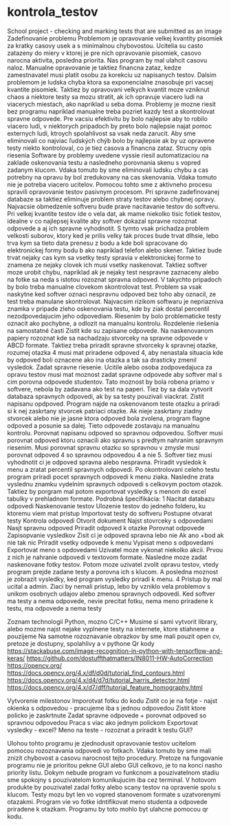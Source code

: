 # kontrola_testov
School project - checking and marking tests that are submitted as an image
Zadefinovanie problemu
Problemom je opravovanie velkej kvantity pisomiek za kratky casovy usek a s minimalnou chybovostou. Ucitelia su casto zatazeny do miery v ktorej je pre nich opravovanie pisomiek, casovo narocna aktivita, posledna priorita. Nas program by  mal ulahcit casovu naloz. Manualne opravovanie je taktiez financna zataz, kedze zamestnavatel musi platit osobu za korekciu uz napisanych testov. Dalsim problemom je ludska chyba ktora sa exponencialne znasobuje pri vacsej kvantite pisomiek. Taktiez by opravovani velkych kvantit moze vzniknut chaos a niektore testy sa mozu stratit, ak ich opravuje viacero ludi na viacerych miestach, ako napriklad u seba doma.
Problemy je mozne riesit bez programu napriklad manualne treba pozriet kazdy test a skontrolovat spravne odpovede. Pre vacsiu efektivitu by bolo najlepsie aby to robilo viacero ludi, v niektorych pripadoch by preto bolo najlepsie najat pomoc externych ludi, ktroych spolahlivost sa vsak neda zarucit. Aby sme eliminovali co najviac ľudských chýb bolo by najlepsie ak by uz opravene testy niekto kontroloval, co je tiez casova a financna zataz.
Strucny opis riesenia
Software by problemy uvedene vyssie riesil automatizaciou na zaklade oskenovania testu a nasledneho porovnania skenu s vopred zadanym klucom. Vdaka tomuto by sme eliminovali ludsku chybu a cas potrebny na opravu by bol zredukovany na cas skenovania. Vdaka tomuto nie je potreba viacero ucitelov. Pomocou tohto sme z aktivneho procesu spravili opravovanie testov pasivnym procesom. Pri spravne zadefinovanej databaze sa taktiez eliminuje problem straty testov alebo chybnej opravy.
Najvacsie obmedzenie softveru bude prave nacitavanie testov do softveru. Pri velkej kvantite testov ide o vela dat, ak mame niekolko tisic fotiek testov, idealne v co najlepsej kvalite aby softver dokazal spravne rozoznat odpovede a aj ich spravne vyhodnotit. S tymto vsak prichadza problem velkosti suborov, ktory ked je prilis velky  tak proces bude trvat dlhsie, lebo trva kym sa tieto data prenesu z bodu a kde boli spracovane do elektronickej formy bodu b ako napriklad telefon alebo skener. Taktiez bude trvat nejaky cas kym sa vsetky testy spravia v elektronickej forme to znamena ze nejaky clovek ich musi vsetky naskenovat. Taktiez softver moze urobit chybu, napriklad ak je nejaky test nespravne zaznaceny alebo na fotke sa neda s istotou rozoznat spravna odpoved. V takychto pripadoch by bolo treba manualne clovekom skontrolovat test. Problem sa vsak naskytne ked softver oznaci nespravnu odpoved bez toho aby oznacil, ze test treba manulane skontrolovat.
Najvacsim rizikom softwaru je nepriazniva znamka v pripade zleho oskenovania testu, kde by ziak dostal percentil nezodpovedajucim jeho odpovediam. Riesenim by bolo problematicke testy oznacit ako pochybne, a odlozit na manualnu kontrolu.
Rozdelenie riešenia na samostatné časti
Zistit kde su zapisane odpovede. Na naskenovanom papiery rozoznat kde sa nachadzaju stvorceky na spravne odpovede v ABCD formate. Taktiez treba priradit spravne stvorceky k spravnej otazke, rozumej otazka 4 musi mat priradene odpoved 4, aby nenastala situacia kde by odpoved boli oznacene ako ina otazka a tak sa drasticky zmenil vysledok.
Zadat spravne riesenie. Ucitile alebo osoba zodpovedajuca za opravu testov musi mat moznost zadat spravne odpovede aby softver mal s cim porovna odpovede studentov. Tato moznost by bola robena priamo v softvere, nebola by zadavana ako test na paperi. Tiez by sa dala vytvorit databaza spravnych odpovedi, ak by sa testy pouzivali viackrat.
Zistit napisanu opdpoved. Program najde na oskenovanom teste otazku a priradi si k nej zaskrtany stvorcek patriaci otazke. Ak nieje zaskrtany ziadny stvorcek alebo nie je jasne ktora odpoved bola zvolena, program flagne odpoved a posunie sa dalej. Tieto odpovede zostavaju na manualnu kontrolu. 
Porovnat napisanu odpoved so spravnou odpovedou. Softver musi porovnat odpoved ktoru oznacili ako spravnu s predtym nahranim spravnym riesenim. Musi porovnat spravnu otazku so spravnou v zmysle musi porovnat odpoved 4 so spravnou odpovedou 4 a nie 5. Softver tiez musi vyhodnotit ci je odpoved spravna alebo nespravna.
Priradit vysledok k menu a zratat percentil spravnych odpovedi. Po okontrolovani celeho testu program priradi pocet spravnych odpovedi k menu ziaka. Nasledne zrata vyslednu znamku vydelnim spravnych odpovedi s celkovym poctom otazok. Taktiez by porgram mal potom exportovat vysledky s menom do excel tabulky v prehladnom formate.
Podrobná špecifikácia: 
1
Nacitat databazu odpovedi
Naskenovanie testov
Ulozenie testov do jedneho folderu, ku ktoremu viem mat pristup
Importovat testy do softveru
Postupne otvarat testy
Kontrola odpovedi
Otvorit dokument
Najst stovrceky s odpovedami
Nasjt spravnu odpoved
Priradit odpoved k otazke
Porovnat odpovede
Zapisopvanie vysledkov
Zisit ci je odpoved spravna lebo nie
Ak ano +bod ak nie tak nic
Priradit vsetky odpovede k menu
Vypisat meno s odpovedami
Exportovat meno s opdovedami
Uzivatel moze vykonat niekolko akcii. Prvou z nich je nahranie odpovedi v textovom formate. Nasledne moze zadat naskenovane fotky testov. Potom moze uzivatel zvolit opravu testov, vtedy program prejde zadane testy a porovna ich s klucom. A posledna moznost je zobrazit vysledky, ked program vysledky priradi k menu. 4
Pristup by mal ucital a admin. Ziaci by nemali pristup, lebo by vzniklo vela problemov s unikom osobnych udajov alebo zmenou spravnych odpovedi.
Ked softver ma testy a nema odpovede, nevie precitat fotku, nema meno priradene k testu, ma odpovede a nema testy

Zoznam technologii
Python, mozno C/C++
Musime si sami vytvorit library, alebo mozme najst nejake vyplnene testy na internete, ktore stiahneme a pouzijeme
Na samotne rozoznavanie obrazkov by sme mali pouzit open cv, pretoze je dostupny, spolahlivy a v pythone 
Qr kody
https://stackabuse.com/image-recognition-in-python-with-tensorflow-and-keras/
https://github.com/dostuffthatmatters/IN8011-HW-AutoCorrection
https://opencv.org/ 
https://docs.opencv.org/4.x/df/d0d/tutorial_find_contours.html
https://docs.opencv.org/4.x/d4/d7d/tutorial_harris_detector.html
https://docs.opencv.org/4.x/d7/dff/tutorial_feature_homography.html




Vytvorenie milestonov
Imporotvat fotku do kodu
Zistit co je na fotje - najst okienka s odpovedou - pracujeme iba s jednou odpovedou
Zistit ktore policko je zaskrtnute
Zadat spravne odpovede + porovnat odpoved so spravnou odpovedou
Praca s viac ako jednym polickom
Exportovat vysledky - excel?
Meno na teste - rozoznat a priradit k testu
GUI?

Ulohou tohto programu je zjednodusit opravovanie testov ucitelom pomocou rozoznavania odpovedi vo fotkach. Vdaka tomuto by sme mali znizit chybovost a casovu narocnost tejto procedury. Pretoze na fungovanie programu nie je prioritou pekne GUI alebo GUI celkovo, je to na konci nasho priority listu. Dokym nebude program vo funkcnom a pouzivatelnom stadiu sme spokojny s pouzivatelom komunikujucim iba cez terminal. 
V hotovom produkte by pouzivatel zadal fotky alebo scany testov na opravenie spolu s klucom. Testy mozu byt len vo vopred stanovenom formate s uzatvorenymi otazakmi. Program vie vo fotke idntifikovat meno studenta a odpovede priradene k otazkam. Programu by toto mohlo byt ulahcne pomocou qr kodu.
